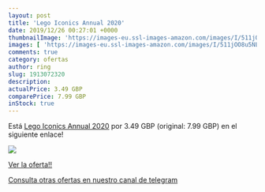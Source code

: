 ```yaml
---
layout: post
title: 'Lego Iconics Annual 2020'
date: 2019/12/26 00:27:01 +0000
thumbnailImage: 'https://images-eu.ssl-images-amazon.com/images/I/511jOO8u5NL._SL200_.jpg'
images: [ 'https://images-eu.ssl-images-amazon.com/images/I/511jOO8u5NL._SL200_.jpg' ]
comments: true
category: ofertas
author: ring
slug: 1913072320
description:
actualPrice: 3.49 GBP
comparePrice: 7.99 GBP
inStock: true
---
```


Está [Lego Iconics Annual 2020](https://www.amazon.com/dp/1913072320/?tag=redken08-20) por 3.49 GBP (original: 7.99 GBP) en el siguiente enlace!

[![](https://images-eu.ssl-images-amazon.com/images/I/511jOO8u5NL._SL200_.jpg)](https://www.amazon.com/dp/1913072320/?tag=redken08-20)

[Ver la oferta!!](https://www.amazon.com/dp/1913072320/?tag=redken08-20)

[Consulta otras ofertas en nuestro canal de telegram](https://t.me/s/ofertas25)
